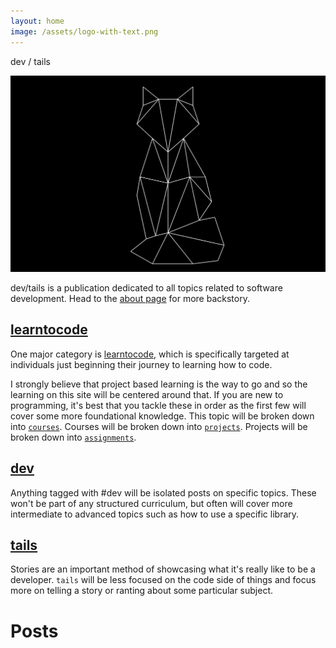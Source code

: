 ```yaml
---
layout: home
image: /assets/logo-with-text.png
---
```


<div class="text-center fs-1 mb-30">dev / tails</div>

![dev/tails](/assets/img/fox-logo.png)

dev/tails is a publication dedicated to all topics related to software development.  Head to the [about page](/about) for more backstory.

## [learntocode](/tags/learntocode)

One major category is [learntocode](/tags/learntocode), which is specifically targeted at individuals just beginning their journey to learning how to code.

I strongly believe that project based learning is the way to go and so the learning on this site will be centered around that. If you are new to programming, it's best that you tackle these in order as the first few will cover some more foundational knowledge. This topic will be broken down into [`courses`](/tags/courses). Courses will be broken down into [`projects`](/tags/project). Projects will be broken down into [`assignments`](/tags/assignments). 

## [dev](/tags/dev)

Anything tagged with #dev will be isolated posts on specific topics. These won't be part of any structured curriculum, but often will cover more intermediate to advanced topics such as how to use a specific library.

## [tails](/tags/tails)

Stories are an important method of showcasing what it's really like to be a developer.  `tails` will be less focused on the code side of things and focus more on telling a story or ranting about some particular subject.

# Posts